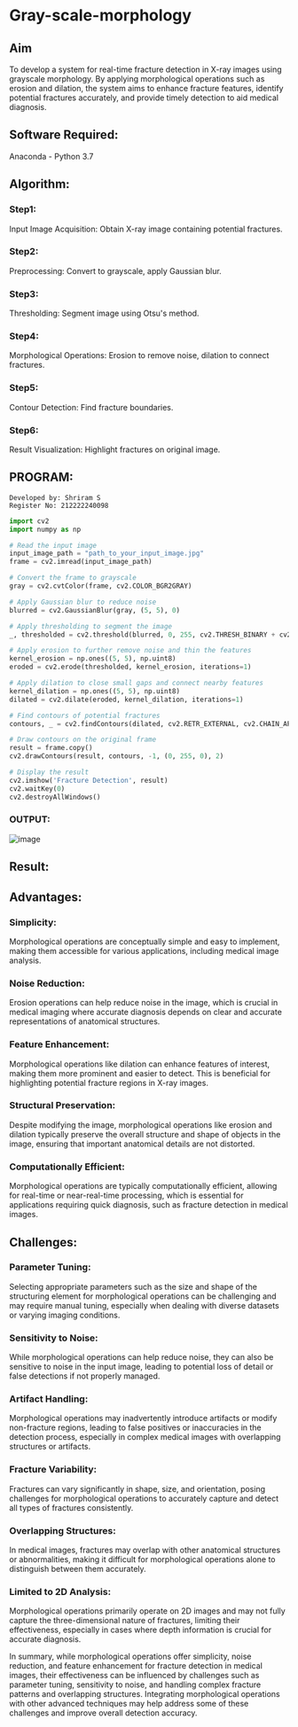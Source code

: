 # Gray-scale-morphology

## Aim
To develop a system for real-time fracture detection in X-ray images using grayscale morphology. By applying morphological operations such as erosion and dilation, the system aims to enhance fracture features, identify potential fractures accurately, and provide timely detection to aid medical diagnosis.

## Software Required:
Anaconda - Python 3.7

## Algorithm:

### Step1:
Input Image Acquisition: Obtain X-ray image containing potential fractures.
### Step2:
Preprocessing: Convert to grayscale, apply Gaussian blur.
### Step3:
Thresholding: Segment image using Otsu's method.
### Step4:
Morphological Operations: Erosion to remove noise, dilation to connect fractures.
### Step5:
Contour Detection: Find fracture boundaries.
### Step6:
Result Visualization: Highlight fractures on original image.

## PROGRAM:
```
Developed by: Shriram S
Register No: 212222240098
```

```python
import cv2
import numpy as np

# Read the input image
input_image_path = "path_to_your_input_image.jpg"
frame = cv2.imread(input_image_path)

# Convert the frame to grayscale
gray = cv2.cvtColor(frame, cv2.COLOR_BGR2GRAY)

# Apply Gaussian blur to reduce noise
blurred = cv2.GaussianBlur(gray, (5, 5), 0)

# Apply thresholding to segment the image
_, thresholded = cv2.threshold(blurred, 0, 255, cv2.THRESH_BINARY + cv2.THRESH_OTSU)

# Apply erosion to further remove noise and thin the features
kernel_erosion = np.ones((5, 5), np.uint8)
eroded = cv2.erode(thresholded, kernel_erosion, iterations=1)

# Apply dilation to close small gaps and connect nearby features
kernel_dilation = np.ones((5, 5), np.uint8)
dilated = cv2.dilate(eroded, kernel_dilation, iterations=1)

# Find contours of potential fractures
contours, _ = cv2.findContours(dilated, cv2.RETR_EXTERNAL, cv2.CHAIN_APPROX_SIMPLE)

# Draw contours on the original frame
result = frame.copy()
cv2.drawContours(result, contours, -1, (0, 255, 0), 2)

# Display the result
cv2.imshow('Fracture Detection', result)
cv2.waitKey(0)
cv2.destroyAllWindows()

```
### OUTPUT:

![image](https://github.com/ShriramGH/Gray-scale-morphology/assets/117991122/06be60e2-d168-4fee-b7cb-65ac3bc37bd9)



## Result:

## Advantages:

### Simplicity: 
Morphological operations are conceptually simple and easy to implement, making them accessible for various applications, including medical image analysis.
### Noise Reduction: 
Erosion operations can help reduce noise in the image, which is crucial in medical imaging where accurate diagnosis depends on clear and accurate representations of anatomical structures.
### Feature Enhancement:
Morphological operations like dilation can enhance features of interest, making them more prominent and easier to detect. This is beneficial for highlighting potential fracture regions in X-ray images.
### Structural Preservation: 
Despite modifying the image, morphological operations like erosion and dilation typically preserve the overall structure and shape of objects in the image, ensuring that important anatomical details are not distorted.
### Computationally Efficient: 
Morphological operations are typically computationally efficient, allowing for real-time or near-real-time processing, which is essential for applications requiring quick diagnosis, such as fracture detection in medical images.

## Challenges:

### Parameter Tuning:
Selecting appropriate parameters such as the size and shape of the structuring element for morphological operations can be challenging and may require manual tuning, especially when dealing with diverse datasets or varying imaging conditions.
### Sensitivity to Noise:
While morphological operations can help reduce noise, they can also be sensitive to noise in the input image, leading to potential loss of detail or false detections if not properly managed.
### Artifact Handling:
Morphological operations may inadvertently introduce artifacts or modify non-fracture regions, leading to false positives or inaccuracies in the detection process, especially in complex medical images with overlapping structures or artifacts.
### Fracture Variability: 
Fractures can vary significantly in shape, size, and orientation, posing challenges for morphological operations to accurately capture and detect all types of fractures consistently.
### Overlapping Structures: 
In medical images, fractures may overlap with other anatomical structures or abnormalities, making it difficult for morphological operations alone to distinguish between them accurately.
### Limited to 2D Analysis:
Morphological operations primarily operate on 2D images and may not fully capture the three-dimensional nature of fractures, limiting their effectiveness, especially in cases where depth information is crucial for accurate diagnosis.

In summary, while morphological operations offer simplicity, noise reduction, and feature enhancement for fracture detection in medical images, their effectiveness can be influenced by challenges such as parameter tuning, sensitivity to noise, and handling complex fracture patterns and overlapping structures. Integrating morphological operations with other advanced techniques may help address some of these challenges and improve overall detection accuracy.
